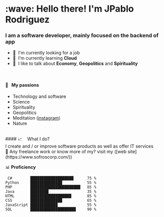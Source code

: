 <h1 align="left" id="macropower-title">:wave: Hello there! I'm JPablo Rodriguez</h1>
<h3 align="left">I am a software developer, mainly focused on the backend of app</h3>

- :office: &nbsp;I'm currently looking for a job
- :seedling: &nbsp;I’m currently learning **Cloud**
- :speech_balloon: &nbsp;I like to talk about **Economy**, **Geopolitics** and **Spirituality**
<br>


#### 🧡 &nbsp;&nbsp;My passions

* Technology and software
* Science
* Spirituality 
* Geopolitics
* Meditation ([instagram](https://www.instagram.com/p/CTKhr8mrQW-/))
* Nature
<br>
#### 📈 &nbsp;&nbsp; What I do?
<br>
I create and / or improve software products as well as offer IT services

<br>
💼 Any freelance work or know more of my? visit my ([web site](https://www.sofroscorp.com/))  

📊 **Proficiency**
<!--START_SECTION:waka-->
```text
 C#        ███████████████████      75 %   
Python     ██████████████           55 %
PHP        ██████████████████████   85 % 
Java       ████████                 35 %
HTML       ██████████████████       85 %
CSS        ██████████████           65 % 
JavaScript ████████████             55 %
SQL        ████████████████████     90 %
```
<!--END_SECTION:waka-->